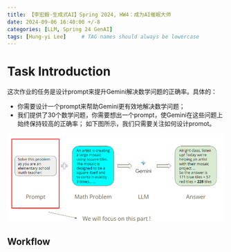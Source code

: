 ```yaml
---
title: 【李宏毅-生成式AI】Spring 2024, HW4：成为AI催眠大师
date: 2024-09-06 16:40:00 +/-8
categories: [LLM, Spring 24 GenAI]
tags: [Hung-yi Lee]     # TAG names should always be lowercase
---
```


# Task Introduction 

这次作业的任务是设计prompt来提升Gemini解决数学问题的正确率。具体的：
- 你需要设计一个prompt来帮助Gemini更有效地解决数学问题；
- 我们提供了30个数学问题，你需要想出一个prompt，使Gemini在这些问题上始终保持较高的正确率；
如下图所示，我们只需要关注如何设计promot。

![](../assets/images/Hung-yi_Lee/hw4-1.png)

## Workflow

